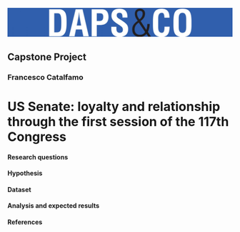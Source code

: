 ![Logo](fig/dapscologo.jpg)
## Capstone Project
### Francesco Catalfamo

# US Senate: loyalty and relationship through the first session of the 117th Congress

#### Research questions

#### Hypothesis

#### Dataset

#### Analysis and expected results

#### References
